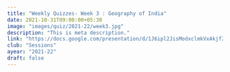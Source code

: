 ```yaml
--- 
title: "Weekly Quizzes- Week 3 : Geography of India"
date: 2021-10-31T09:00:00+05:30
image: "images/quiz/2021-22/week3.jpg"
description: "This is meta description."
link: "https://docs.google.com/presentation/d/1J6ipl2JisModxclmkVxAkjf2gEpo5_58/edit#slide=id.p1"
club: "Sessions"
ayear: "2021-22"
draft: false
---
```

